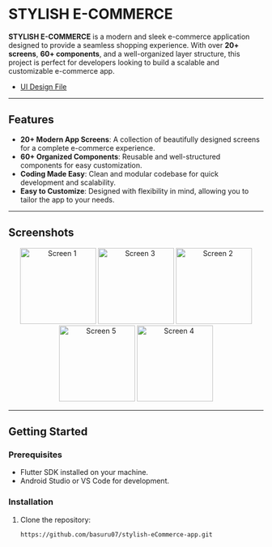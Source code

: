 # STYLISH E-COMMERCE

**STYLISH E-COMMERCE** is a modern and sleek e-commerce application designed to provide a seamless shopping experience. With over **20+ screens**, **60+ components**, and a well-organized layer structure, this project is perfect for developers looking to build a scalable and customizable e-commerce app.

- [UI Design File](https://www.figma.com/design/1aWnXPBGp0Hc6kfxqD8NnT/eCommerce-App-UI-Kit---Case-Study-Ecommerce-Mobile-App-UI-kit-(Community)?node-id=1-16990&p=f&t=1J3JVSdOyco5axHe-0)

---

## Features

- **20+ Modern App Screens**: A collection of beautifully designed screens for a complete e-commerce experience.
- **60+ Organized Components**: Reusable and well-structured components for easy customization.
- **Coding Made Easy**: Clean and modular codebase for quick development and scalability.
- **Easy to Customize**: Designed with flexibility in mind, allowing you to tailor the app to your needs.

---

## Screenshots

<!-- Add screenshots of your app here in a row-wise format -->
<div align="center">
  <img src="https://github.com/user-attachments/assets/27f2f027-d5ee-47d6-bd44-56b2721e2738" width="150" alt="Screen 1">
  <img src="https://github.com/user-attachments/assets/151a48e5-e188-4fe5-a194-6d4bfc9a0024" width="150" alt="Screen 3">
  <img src="https://github.com/user-attachments/assets/f2261fb6-f523-4b8e-9926-ae354bb4bbf9" width="150" alt="Screen 2">
  <img src="https://github.com/user-attachments/assets/745282ad-6734-4082-abf0-3222655a3fea" width="150" alt="Screen 5">
  <img src="https://github.com/user-attachments/assets/6e5532d3-cc92-4fde-9c82-e0edef8d6817" width="150" alt="Screen 4">
 
</div>

---

## Getting Started

### Prerequisites

- Flutter SDK installed on your machine.
- Android Studio or VS Code for development.

### Installation

1. Clone the repository:
   ```bash
   https://github.com/basuru07/stylish-eCommerce-app.git


